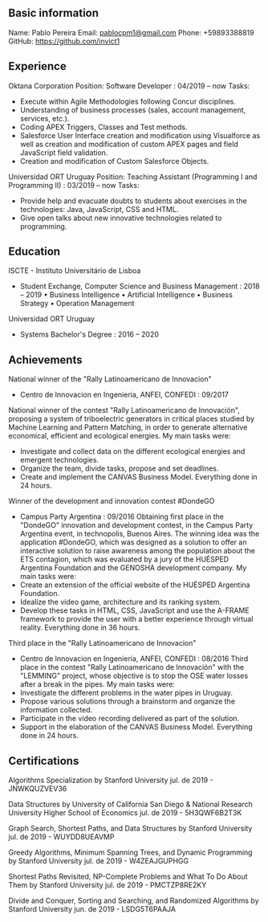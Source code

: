 
## Basic information

 Name: Pablo Pereira
 Email: pablocpm1@gmail.com
 Phone: +59893388819
 GitHub: https://github.com/invict1

## Experience

Oktana Corporation
Position: Software Developer : 04/2019 – now
Tasks:
- Execute within Agile Methodologies following Concur disciplines. 
- Understanding of business processes (sales, account management, services, etc.). 
- Coding APEX Triggers, Classes and Test methods. 
- Salesforce User Interface creation and modification using Visualforce as well as creation and modification of custom APEX pages and field JavaScript field validation. 
- Creation and modification of Custom Salesforce Objects.

Universidad ORT Uruguay
Position: Teaching Assistant (Programming I and Programming II) : 03/2019 – now
Tasks:
- Provide help and evacuate doubts to students about exercises in the technologies: Java, JavaScript, CSS and HTML.
- Give open talks about new innovative technologies related to programming. 

## Education

ISCTE - Instituto Universitário de Lisboa 
- Student Exchange, Computer Science and Business Management : 2018 – 2019
• Business Intelligence
• Artificial Intelligence
• Business Strategy
• Operation Management

Universidad ORT Uruguay 
- Systems Bachelor's Degree : 2016 – 2020

## Achievements

National winner of the "Rally Latinoamericano de Innovacion" 
- Centro de Innovacion en Ingenieria, ANFEI, CONFEDI : 09/2017  

National winner of the contest "Rally Latinoamericano de Innovación", proposing a system of triboelectric generators in critical places studied by Machine Learning and Pattern Matching, in order to generate alternative economical, efficient and ecological energies.
My main tasks were:
- Investigate and collect data on the different ecological energies and emergent technologies.
- Organize the team, divide tasks, propose and set deadlines.
- Create and implement the CANVAS Business Model.
Everything done in 24 hours.

Winner of the development and innovation contest #DondeGO 
- Campus Party Argentina : 09/2016 
Obtaining first place in the "DondeGO" innovation and development contest, in the Campus Party
Argentina event, in technopolis, Buenos Aires.
The winning idea was the application #DondeGO, which was designed as a solution to offer an interactive solution to raise awareness among the population about the ETS contagion, which was evaluated by a jury of the HUÉSPED Argentina Foundation and the GENOSHA development company.
My main tasks were:
- Create an extension of the official website of the HUÉSPED Argentina Foundation.
- Idealize the video game, architecture and its ranking system.
- Develop these tasks in HTML, CSS, JavaScript and use the A-FRAME framework to provide the user with a better experience through virtual reality.
Everything done in 36 hours.

Third place in the "Rally Latinoamericano de Innovacion"
- Centro de Innovacion en Ingenieria, ANFEI, CONFEDI : 08/2016
Third place in the contest "Rally Latinoamericano de Innovación" with the "LEMMING" project, whose
objective is to stop the OSE water losses after a break in the pipes.
My main tasks were:
- Investigate the different problems in the water pipes in Uruguay.
- Propose various solutions through a brainstorm and organize the information collected.
- Participate in the video recording delivered as part of the solution.
- Support in the elaboration of the CANVAS Business Model.
Everything done in 24 hours.
 
## Certifications

Algorithms Specialization by Stanford University
jul. de 2019 - JNWKQUZVEV36

Data Structures by University of California San Diego & National Research University Higher School of Economics
jul. de 2019 - 5H3QWF6B2T3K

Graph Search, Shortest Paths, and Data Structures by Stanford University
jul. de 2019 - WUYDD8UEAVMP

Greedy Algorithms, Minimum Spanning Trees, and Dynamic Programming by Stanford University
jul. de 2019 - W4ZEAJGUPHGG

Shortest Paths Revisited, NP-Complete Problems and What To Do About Them by Stanford University
jul. de 2019 - PMCTZP8RE2KY

Divide and Conquer, Sorting and Searching, and Randomized Algorithms by Stanford University
jun. de 2019 - LSDG5T6PAAJA
